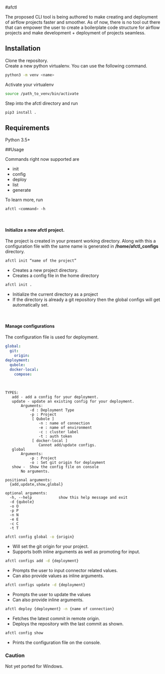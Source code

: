 #afctl

The proposed CLI tool is being authored to make creating and deployment of airflow projects faster and smoother. 
As of now, there is no tool out there that can empower the user to create a boilerplate code structure for airflow 
projects and make development + deployment of projects seamless.

## Installation

Clone the repository. <br />
Create a new python virtualenv. You can use the following command. <br />
```bash
python3 -m venv <name>
```
Activate your virtualenv<br/>
```bash
source /path_to_venv/bin/activate
```

Step into the afctl directory and run <br/>
```bash
pip3 install .
```

## Requirements
Python 3.5+

##Usage

Commands right now supported are
* init
* config
* deploy
* list
* generate

To learn more, run 
```bash
afctl <command> -h
```
<br>

#### Initialize a new afctl project. 
The project is created in your present working directory. Along with this a configuration file with the same name is 
generated in **/home/afctl_configs** directory.


```bash
afctl init “name of the project”
```

* Creates a new project directory.
* Creates a config file in the home directory

```bash
afctl init .
```
* Initialize the current directory as a project
* If the directory is already a git repository then the global configs will get automatically set.
<br>

#### Manage configurations

The configuration file is used for deployment.
```yaml
global:
  git:
    origin:
deployment:
  qubole:
  docker-local:
    compose:
```
<br>

```
TYPES:
   add - add a config for your deployment.
   update - update an existing config for your deployment.
       Arguments:
           -d : Deployment Type
           -p : Project
            [ Qubole ]
               -n : name of connection
               -e : name of environment
               -c : cluster label
               -t : auth token
            [ docker-local ]
               Cannot add/update configs.
   global
       Arguments:
           -p : Project
           -o : Set git origin for deployment
   show -  Show the config file on console
       No arguments.

positional arguments:
  {add,update,show,global}

optional arguments:
  -h, --help            show this help message and exit
  -d {qubole}
  -o O
  -p P
  -n N
  -e E
  -c C
  -t T
```

```bash
afctl config global -o {origin}
```
* Will set the git origin for your project.
* Supports both inline arguments as well as promoting for input.

```bash
afctl configs add -d {deployment}
```
* Prompts the user to input connector related values.
*  Can also provide values as inline arguments.

```bash
afctl configs update -d {deployment}
```

* Prompts the user to update the values
* Can also provide inline arguments.

```bash
afctl deploy {deployment} -n {name of connection}
```
* Fetches the latest commit in remote origin.
* Deploys the repository with the last commit as shown.

```bash
afctl config show
```

* Prints the configuration file on the console.


### Caution
Not yet ported for Windows.

